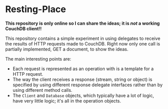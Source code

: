 # Resting-Place

**This repository is only online so I can share the ideas; it is _not_ a working CouchDB client!!**

This repository contains a simple experiment in using delegates to receive
the results of HTTP requests made to CouchDB. Right now only one call is
partially implemented, GET a document, to show the ideas.

The main interesting points are:

* Each request is represented as an operation with is a template for a HTTP request.
* The way the client receives a response (stream, string or object) is specified by
    using different response delegate interfaces rather than by using different
    method calls.
* The `Client` and `Database` objects, which typically have a lot of logic, have very
    little logic; it's all in the operation objects.
